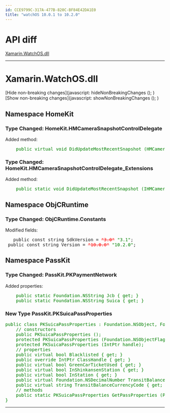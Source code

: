 ```yaml
---
id: CCE9799C-317A-477B-820C-BF84E42DA1E0
title: "watchOS 10.0.1 to 10.2.0"
---
```


# API diff

 [Xamarin.WatchOS.dll](#diff/xi/Xamarin.WatchOS/Xamarin.WatchOS.html)

   


   


 <hr>

 <style scoped="">
	.obsolete { color: gray; }
	.added { color: green; }
	.removed-inline { text-decoration: line-through; }
	.removed-breaking-inline { color: red;}
	.added-breaking-inline { text-decoration: underline; }
	.nonbreaking { color: black; }
	.breaking { color: red; }
</style> <script type="text/javascript">
	// Only some elements have 'data-is-[non-]breaking' attributes. Here we
	// iterate over all descendents elements, and set 'data-is-[non-]breaking'
	// depending on whether there are any descendents with that attribute.
	function propagateDataAttribute (element)
	{
		if (element.hasAttribute ('data-is-propagated'))
			return;

		var i;
		var any_breaking = element.hasAttribute ('data-is-breaking');
		var any_non_breaking = element.hasAttribute ('data-is-non-breaking');
		for (i = 0; i < element.children.length; i++) {
			var el = element.children [i];
			propagateDataAttribute (el);
			any_breaking |= el.hasAttribute ('data-is-breaking');
			any_non_breaking |= el.hasAttribute ('data-is-non-breaking');
		}
		
		if (any_breaking)
			element.setAttribute ('data-is-breaking', null);
		else if (any_non_breaking)
			element.setAttribute ('data-is-non-breaking', null);
		element.setAttribute ('data-is-propagated', null);
	}

	function hideNonBreakingChanges ()
	{
		var topNodes = document.querySelectorAll ('[data-is-topmost]');
		var n;
		var i;
		for (n = 0; n < topNodes.length; n++) {
			propagateDataAttribute (topNodes [n]);
			var elements = topNodes [n].querySelectorAll ('[data-is-non-breaking]');
			for (i = 0; i < elements.length; i++) {
				var el = elements [i];
				if (!el.hasAttribute ('data-original-display'))
					el.setAttribute ('data-original-display', el.style.display);
				el.style.display = 'none';
			}
		}
		
		var links = document.getElementsByClassName ('hide-nonbreaking');
		for (i = 0; i < links.length; i++)
			links [i].style.display = 'none';
		links = document.getElementsByClassName ('restore-nonbreaking');
		for (i = 0; i < links.length; i++)
			links [i].style.display = '';
	}

	function showNonBreakingChanges ()
	{
		var elements = document.querySelectorAll ('[data-original-display]');
		var i;
		for (i = 0; i < elements.length; i++) {
			var el = elements [i];
			el.style.display = el.getAttribute ('data-original-display');
		}

		var links = document.getElementsByClassName ('hide-nonbreaking');
		for (i = 0; i < links.length; i++)
			links [i].style.display = '';
		links = document.getElementsByClassName ('restore-nonbreaking');
		for (i = 0; i < links.length; i++)
			links [i].style.display = 'none';
	}
</script><h1 id='diff/xi/Xamarin.WatchOS/Xamarin.WatchOS.html'>Xamarin.WatchOS.dll</h1>

 [Hide non-breaking changes](javascript: hideNonBreakingChanges (); ) [Show non-breaking changes](javascript: showNonBreakingChanges (); )   
<div data-is-topmost="">
<!-- start namespace HomeKit --> <div> 
<h2>Namespace HomeKit</h2>
<!-- start type HMCameraSnapshotControlDelegate --> <div>
<h3>Type Changed: HomeKit.HMCameraSnapshotControlDelegate</h3>
<div>
<p>Added method:</p>
<pre>
	<span class='added added-method ' data-is-non-breaking="">public virtual void DidUpdateMostRecentSnapshot (HMCameraSnapshotControl cameraSnapshotControl);</span>
</pre>
</div>

</div> <!-- end type HMCameraSnapshotControlDelegate -->
<!-- start type HMCameraSnapshotControlDelegate_Extensions --> <div>
<h3>Type Changed: HomeKit.HMCameraSnapshotControlDelegate_Extensions</h3>
<div>
<p>Added method:</p>
<pre>
	<span class='added added-method ' data-is-non-breaking="">public static void DidUpdateMostRecentSnapshot (IHMCameraSnapshotControlDelegate This, HMCameraSnapshotControl cameraSnapshotControl);</span>
</pre>
</div>

</div> <!-- end type HMCameraSnapshotControlDelegate_Extensions -->

</div> <!-- end namespace HomeKit -->
<!-- start namespace ObjCRuntime --> <div> 
<h2>Namespace ObjCRuntime</h2>
<!-- start type Constants --> <div>
<h3>Type Changed: ObjCRuntime.Constants</h3>
<p>Modified fields:</p>
<pre>
<div data-is-breaking="">	public const string SdkVersion = <span class='removed removed-inline removed-breaking-inline'>"3.0"</span> <span class='added '>"3.1"</span>;
</div><div data-is-breaking="">	public const string Version = <span class='removed removed-inline removed-breaking-inline'>"10.0.0"</span> <span class='added '>"10.2.0"</span>;
</div></pre>

</div> <!-- end type Constants -->

</div> <!-- end namespace ObjCRuntime -->
<!-- start namespace PassKit --> <div> 
<h2>Namespace PassKit</h2>
<!-- start type PKPaymentNetwork --> <div>
<h3>Type Changed: PassKit.PKPaymentNetwork</h3>
<div>
<p>Added properties:</p>
<pre>
	<span class='added added-property ' data-is-non-breaking="">public static Foundation.NSString Jcb { get; }</span>
	<span class='added added-property ' data-is-non-breaking="">public static Foundation.NSString Suica { get; }</span>
</pre>
</div>

</div> <!-- end type PKPaymentNetwork -->
<div> <!-- start type PKSuicaPassProperties -->
<h3>New Type PassKit.PKSuicaPassProperties</h3>
<pre class='added' data-is-non-breaking="">
public class PKSuicaPassProperties : Foundation.NSObject, Foundation.INSObjectProtocol, ObjCRuntime.INativeObject, System.IDisposable, System.IEquatable&lt;Foundation.NSObject&gt; {
	// constructors
	<span class='added added-constructor ' data-is-non-breaking="">public PKSuicaPassProperties ();</span>
	<span class='added added-constructor ' data-is-non-breaking="">protected PKSuicaPassProperties (Foundation.NSObjectFlag t);</span>
	<span class='added added-constructor ' data-is-non-breaking="">protected PKSuicaPassProperties (IntPtr handle);</span>
	// properties
	<span class='added added-property ' data-is-non-breaking="">public virtual bool Blacklisted { get; }</span>
	<span class='added added-property ' data-is-non-breaking="">public override IntPtr ClassHandle { get; }</span>
	<span class='added added-property ' data-is-non-breaking="">public virtual bool GreenCarTicketUsed { get; }</span>
	<span class='added added-property ' data-is-non-breaking="">public virtual bool InShinkansenStation { get; }</span>
	<span class='added added-property ' data-is-non-breaking="">public virtual bool InStation { get; }</span>
	<span class='added added-property ' data-is-non-breaking="">public virtual Foundation.NSDecimalNumber TransitBalance { get; }</span>
	<span class='added added-property ' data-is-non-breaking="">public virtual string TransitBalanceCurrencyCode { get; }</span>
	// methods
	<span class='added added-method ' data-is-non-breaking="">public static PKSuicaPassProperties GetPassProperties (PKPass pass);</span>
}
</pre>
</div> <!-- end type PKSuicaPassProperties -->

</div> <!-- end namespace PassKit -->
</div>



   


 <hr>
